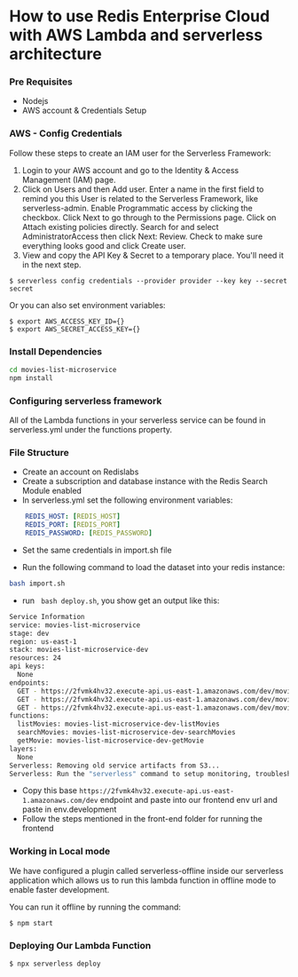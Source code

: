 # How to use Redis Enterprise Cloud with AWS Lambda and serverless architecture

### Pre Requisites
- Nodejs 
- AWS account & Credentials Setup

### AWS - Config Credentials

Follow these steps to create an IAM user for the Serverless Framework:

1. Login to your AWS account and go to the Identity & Access Management (IAM) page.
2. Click on Users and then Add user. Enter a name in the first field to remind you this User is related to the Serverless Framework, like serverless-admin. Enable Programmatic access by clicking the checkbox. Click Next to go through to the Permissions page. Click on Attach existing policies directly. Search for and select AdministratorAccess then click Next: Review. Check to make sure everything looks good and click Create user.
3. View and copy the API Key & Secret to a temporary place. You'll need it in the next step.

```
$ serverless config credentials --provider provider --key key --secret secret
```

Or you can also set environment variables:

```
$ export AWS_ACCESS_KEY_ID={}
$ export AWS_SECRET_ACCESS_KEY={}
```

### Install Dependencies

```bash
cd movies-list-microservice
npm install
```


### Configuring serverless framework
All of the Lambda functions in your serverless service can be found in serverless.yml under the functions property.

### File Structure
- Create an account on Redislabs 
- Create a subscription and database instance with the Redis Search Module enabled
- In serverless.yml set the following environment variables:
```yaml
    REDIS_HOST: [REDIS_HOST]
    REDIS_PORT: [REDIS_PORT]
    REDIS_PASSWORD: [REDIS_PASSWORD]
```
- Set the same credentials in import.sh file

- Run the following command to load the dataset into your redis instance:
```bash
bash import.sh
``` 



- run &nbsp; `bash deploy.sh`, you show get an output like this:
```bash
Service Information
service: movies-list-microservice
stage: dev
region: us-east-1
stack: movies-list-microservice-dev
resources: 24
api keys:
  None
endpoints:
  GET - https://2fvmk4hv32.execute-api.us-east-1.amazonaws.com/dev/movies/search
  GET - https://2fvmk4hv32.execute-api.us-east-1.amazonaws.com/dev/movies/group_by/{field}
  GET - https://2fvmk4hv32.execute-api.us-east-1.amazonaws.com/dev/movies/{id}
functions:
  listMovies: movies-list-microservice-dev-listMovies
  searchMovies: movies-list-microservice-dev-searchMovies
  getMovie: movies-list-microservice-dev-getMovie
layers:
  None
Serverless: Removing old service artifacts from S3...
Serverless: Run the "serverless" command to setup monitoring, troubleshooting and testing.

```
- Copy this base `https://2fvmk4hv32.execute-api.us-east-1.amazonaws.com/dev` endpoint and paste into our frontend env url and paste in env.development
- Follow the steps mentioned in the front-end folder for running the frontend

### Working in Local mode
We have configured a plugin called  serverless-offline inside our serverless application which allows us to run this lambda function in offline mode to enable faster development.

You can run it offline by running the command:

```
$ npm start
``` 

### Deploying Our Lambda Function
```
$ npx serverless deploy
```

